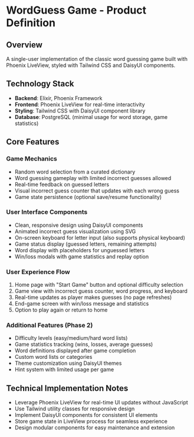 # WordGuess Game - Product Definition

## Overview
A single-user implementation of the classic word guessing game built with Phoenix LiveView, styled with Tailwind CSS and DaisyUI components.

## Technology Stack
- **Backend**: Elixir, Phoenix Framework
- **Frontend**: Phoenix LiveView for real-time interactivity
- **Styling**: Tailwind CSS with DaisyUI component library
- **Database**: PostgreSQL (minimal usage for word storage, game statistics)

## Core Features

### Game Mechanics
- Random word selection from a curated dictionary
- Word guessing gameplay with limited incorrect guesses allowed
- Real-time feedback on guessed letters
- Visual incorrect guess counter that updates with each wrong guess
- Game state persistence (optional save/resume functionality)

### User Interface Components
- Clean, responsive design using DaisyUI components
- Animated incorrect guess visualization using SVG
- On-screen keyboard for letter input (also supports physical keyboard)
- Game status display (guessed letters, remaining attempts)
- Word display with placeholders for unguessed letters
- Win/loss modals with game statistics and replay option

### User Experience Flow
1. Home page with "Start Game" button and optional difficulty selection
2. Game view with incorrect guess counter, word progress, and keyboard
3. Real-time updates as player makes guesses (no page refreshes)
4. End-game screen with win/loss message and statistics
5. Option to play again or return to home

### Additional Features (Phase 2)
- Difficulty levels (easy/medium/hard word lists)
- Game statistics tracking (wins, losses, average guesses)
- Word definitions displayed after game completion
- Custom word lists or categories
- Theme customization using DaisyUI themes
- Hint system with limited usage per game

## Technical Implementation Notes
- Leverage Phoenix LiveView for real-time UI updates without JavaScript
- Use Tailwind utility classes for responsive design
- Implement DaisyUI components for consistent UI elements
- Store game state in LiveView process for seamless experience
- Design modular components for easy maintenance and extension